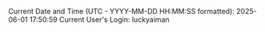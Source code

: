 Current Date and Time (UTC - YYYY-MM-DD HH:MM:SS formatted): 2025-06-01 17:50:59
Current User's Login: luckyaiman
